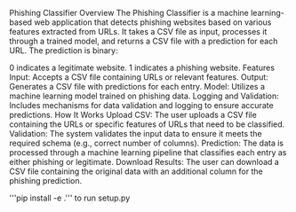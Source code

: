 Phishing Classifier
Overview
The Phishing Classifier is a machine learning-based web application that detects phishing websites based on various features extracted from URLs. It takes a CSV file as input, processes it through a trained model, and returns a CSV file with a prediction for each URL. The prediction is binary:

0 indicates a legitimate website.
1 indicates a phishing website.
Features
Input: Accepts a CSV file containing URLs or relevant features.
Output: Generates a CSV file with predictions for each entry.
Model: Utilizes a machine learning model trained on phishing data.
Logging and Validation: Includes mechanisms for data validation and logging to ensure accurate predictions.
How It Works
Upload CSV: The user uploads a CSV file containing the URLs or specific features of URLs that need to be classified.
Validation: The system validates the input data to ensure it meets the required schema (e.g., correct number of columns).
Prediction: The data is processed through a machine learning pipeline that classifies each entry as either phishing or legitimate.
Download Results: The user can download a CSV file containing the original data with an additional column for the phishing prediction.




'''pip install -e .''' to run setup.py
